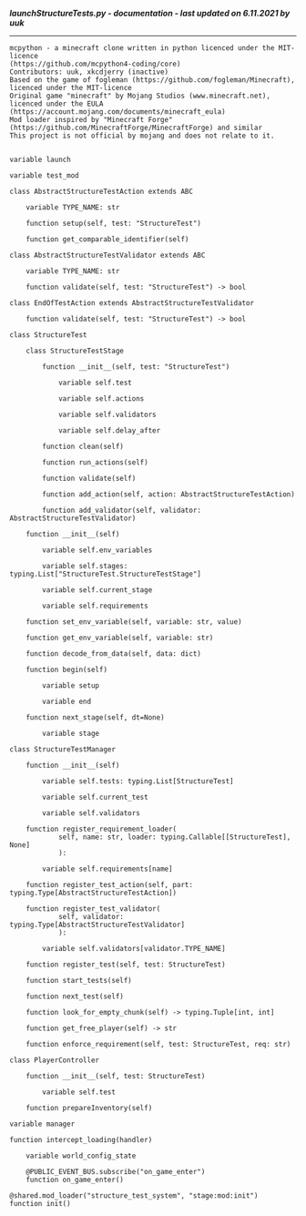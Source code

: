 ***launchStructureTests.py - documentation - last updated on 6.11.2021 by uuk***
___

    mcpython - a minecraft clone written in python licenced under the MIT-licence 
    (https://github.com/mcpython4-coding/core)
    Contributors: uuk, xkcdjerry (inactive)
    Based on the game of fogleman (https://github.com/fogleman/Minecraft), licenced under the MIT-licence
    Original game "minecraft" by Mojang Studios (www.minecraft.net), licenced under the EULA
    (https://account.mojang.com/documents/minecraft_eula)
    Mod loader inspired by "Minecraft Forge" (https://github.com/MinecraftForge/MinecraftForge) and similar
    This project is not official by mojang and does not relate to it.


    variable launch

    variable test_mod

    class AbstractStructureTestAction extends ABC

        variable TYPE_NAME: str

        function setup(self, test: "StructureTest")

        function get_comparable_identifier(self)

    class AbstractStructureTestValidator extends ABC

        variable TYPE_NAME: str

        function validate(self, test: "StructureTest") -> bool

    class EndOfTestAction extends AbstractStructureTestValidator

        function validate(self, test: "StructureTest") -> bool

    class StructureTest

        class StructureTestStage

            function __init__(self, test: "StructureTest")

                variable self.test

                variable self.actions

                variable self.validators

                variable self.delay_after

            function clean(self)

            function run_actions(self)

            function validate(self)

            function add_action(self, action: AbstractStructureTestAction)

            function add_validator(self, validator: AbstractStructureTestValidator)

        function __init__(self)

            variable self.env_variables

            variable self.stages: typing.List["StructureTest.StructureTestStage"]

            variable self.current_stage

            variable self.requirements

        function set_env_variable(self, variable: str, value)

        function get_env_variable(self, variable: str)

        function decode_from_data(self, data: dict)

        function begin(self)

            variable setup

            variable end

        function next_stage(self, dt=None)

            variable stage

    class StructureTestManager

        function __init__(self)

            variable self.tests: typing.List[StructureTest]

            variable self.current_test

            variable self.validators

        function register_requirement_loader(
                self, name: str, loader: typing.Callable[[StructureTest], None]
                ):

            variable self.requirements[name]

        function register_test_action(self, part: typing.Type[AbstractStructureTestAction])

        function register_test_validator(
                self, validator: typing.Type[AbstractStructureTestValidator]
                ):

            variable self.validators[validator.TYPE_NAME]

        function register_test(self, test: StructureTest)

        function start_tests(self)

        function next_test(self)

        function look_for_empty_chunk(self) -> typing.Tuple[int, int]

        function get_free_player(self) -> str

        function enforce_requirement(self, test: StructureTest, req: str)

    class PlayerController

        function __init__(self, test: StructureTest)

            variable self.test

        function prepareInventory(self)

    variable manager

    function intercept_loading(handler)

        variable world_config_state

        @PUBLIC_EVENT_BUS.subscribe("on_game_enter")
        function on_game_enter()

    @shared.mod_loader("structure_test_system", "stage:mod:init")
    function init()